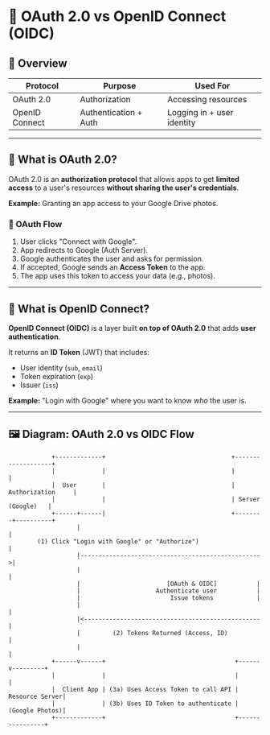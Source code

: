 # 🔐 OAuth 2.0 vs OpenID Connect (OIDC)

## 🧠 Overview

| Protocol         | Purpose             | Used For                  |
|------------------|----------------------|-----------------------------|
| OAuth 2.0        | Authorization        | Accessing resources         |
| OpenID Connect   | Authentication + Auth| Logging in + user identity |

---

## 📜 What is OAuth 2.0?

OAuth 2.0 is an **authorization protocol** that allows apps to get **limited access** to a user's resources **without sharing the user's credentials**.

**Example:** Granting an app access to your Google Drive photos.

### 🔁 OAuth Flow
1. User clicks "Connect with Google".
2. App redirects to Google (Auth Server).
3. Google authenticates the user and asks for permission.
4. If accepted, Google sends an **Access Token** to the app.
5. The app uses this token to access your data (e.g., photos).

---

## 🧾 What is OpenID Connect?

**OpenID Connect (OIDC)** is a layer built **on top of OAuth 2.0** that adds **user authentication**.

It returns an **ID Token** (JWT) that includes:
- User identity (`sub`, `email`)
- Token expiration (`exp`)
- Issuer (`iss`)

**Example:** "Login with Google" where you want to know *who* the user is.

---

## 🖼️ Diagram: OAuth 2.0 vs OIDC Flow

```text
            +-------------+                                   +-------------------+
            |             |                                   |                   |
            |  User       |                                   | Authorization     |
            |             |                                   | Server (Google)   |
            +------+------|                                   +--------+----------+
                   |                                                    |
        (1) Click "Login with Google" or "Authorize")                  |
                   |-------------------------------------------------->|           
                   |                                                  |
                   |                        [OAuth & OIDC]           |
                   |                     Authenticate user           |
                   |                         Issue tokens            |
                   |                                                  |
                   |<-------------------------------------------------|
                   |         (2) Tokens Returned (Access, ID)         |
                   |                                                  |
            +------v------+                                    +------v---------+
            |             |                                    |                |
            |  Client App | (3a) Uses Access Token to call API | Resource Server|
            |             | (3b) Uses ID Token to authenticate | (Google Photos)|
            +-------------+                                    +----------------+